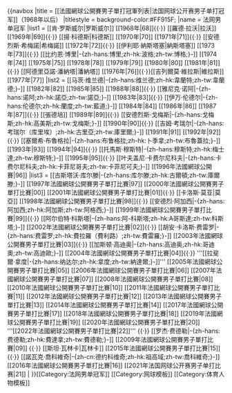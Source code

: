 {{navbox
|title = [[法國網球公開賽男子單打冠軍列表|法国网球公开赛男子单打冠军]]（1968年以后）
|titlestyle = background-color:#FF915F;
|name  = 法网男单冠军
|list1 = [[肯·罗斯威尔|罗斯威尔]] [[1968年|68]]{{·}} [[羅德·拉沃|拉沃]] [[1969年|69]]{{·}} [[揚·科德斯|科德斯]] [[1970年|70]] [[1971年|71]]{{·}} [[安德烈斯·希梅諾|希梅諾]] [[1972年|72]]{{·}} [[伊利耶·納斯塔塞|納斯塔塞]] [[1973年|73]]{{·}} [[比约恩·博里|-{zh-hans:博里;zh-hk:波格;zh-tw:博格;}-]] [[1974年|74]] [[1975年|75]] [[1978年|78]] [[1979年|79]] [[1980年|80]] [[1981年|81]]{{·}} [[阿德里亞諾·潘納塔|潘納塔]] [[1976年|76]]{{·}}[[吉列爾莫·維拉斯|維拉斯]] [[1977年|77]]
|list2 = [[马茨·维兰德|-{zh-hans:维兰德;zh-hk:韋蘭特;zh-tw:韋蘭德;}-]] [[1982年|82]] [[1985年|85]] [[1988年|88]]{{·}} [[雅尼克·诺阿|-{zh-hans:诺阿;zh-hk:諾亞;zh-tw:諾亞;}-]] [[1983年|83]]{{·}} [[伊万·伦德尔|-{zh-hans:伦德尔;zh-hk:蘭度;zh-tw:藍道;}-]] [[1984年|84]] [[1986年|86]] [[1987年|87]]{{·}} [[張德培]] [[1989年|89]]{{·}} [[安德烈斯·戈梅斯|-{zh-hans:戈梅斯;zh-hk:高美斯;zh-tw:戈梅斯;}-]] [[1990年|90]]{{·}} [[吉姆·考瑞尔|-{zh-hans:考瑞尔（库里埃）;zh-hk:古里亞;zh-tw:庫里爾;}-]] [[1991年|91]] [[1992年|92]]{{·}} [[塞爾希·布魯格拉|-{zh-hans:布鲁格拉;zh-hk:卜季拿;zh-tw:布魯蓋拉;}-]] [[1993年|93]] [[1994年|94]]{{·}} [[托馬斯·穆斯特|-{zh-hans:穆斯特;zh-hk:梅士達;zh-tw:穆斯特;}-]] [[1995年|95]]{{·}} [[叶夫盖尼·卡费尔尼科夫|-{zh-hans:卡费尔尼科夫;zh-hk:卡菲尼哥夫;zh-tw:卡菲尼可夫;}-]] [[1996年法國網球公開賽|96]]
|list3 = [[古斯塔沃·库尔滕|-{zh-hans:库尔滕;zh-hk:古爾頓;zh-tw:庫爾滕;}-]] [[1997年法國網球公開賽男子單打比賽|97]] [[2000年法國網球公開賽男子單打比賽|00]] [[2001年法國網球公開賽男子單打比賽|01]]{{·}} [[卡洛斯·莫亚|莫亞]] [[1998年法國網球公開賽男子單打比賽|98]]{{·}} [[安德烈·阿加西|-{zh-hans:阿加西;zh-hk:阿加斯;zh-tw:阿格西;}-]] [[1999年法國網球公開賽男子單打比賽|99]]{{·}} [[阿尔伯特·科斯塔|-{zh-hans:阿-科斯塔;zh-hk:A哥斯達;zh-tw:科斯塔;}-]] [[2002年法國網球公開賽男子單打比賽|02]]{{·}} [[胡安·卡洛斯·费雷罗|-{zh-hans:费雷罗;zh-hk:費拉羅（費利路）;zh-tw:費雷羅;}-]] [[2003年法國網球公開賽男子單打比賽|03]]{{·}} [[加斯顿·高迪奥|-{zh-hans:高迪奥;zh-hk:哥迪奧;zh-tw:高迪歐;}-]] [[2004年法國網球公開賽男子單打比賽|04]]{{·}} '''[[拉斐爾·拿度|-{zh-hans:纳达尔;zh-hk:拿度;zh-tw:納達爾;}-]]''' [[2005年法國網球公開賽男子單打比賽|05]] [[2006年法國網球公開賽男子單打比賽|06]] [[2007年法國網球公開賽男子單打比賽|07]] [[2008年法國網球公開賽男子單打比賽|08]] [[2010年法國網球公開賽男子單打比賽|10]] [[2011年法國網球公開賽男子單打比賽|11]] [[2012年法國網球公開賽男子單打比賽|12]] [[2013年法國網球公開賽男子單打比賽|13]] [[2014年法國網球公開賽男子單打比賽|14]] [[2017年法國網球公開賽男子單打比賽|17]] [[2018年法國網球公開賽男子單打比賽|18]] [[2019年法國網球公開賽男子單打比賽|19]] [[2020年法國網球公開賽男子單打比賽|20]] '''[[2022年法國網球公開賽男子單打比賽|22]]''' {{·}} [[罗杰·费德勒|-{zh-hans:费德勒;zh-hk:費達拿;zh-tw:費德勒;}-]] [[2009年法國網球公開賽男子單打比賽|09]] {{·}} [[斯坦·瓦林卡|瓦林卡]] [[2015年法國網球公開賽男子單打比賽|15]] {{·}} [[諾瓦克·喬科維奇|-{zh-cn:德约科维奇;zh-hk:祖高域;zh-tw:喬科維奇;}-]] [[2016年法國網球公開賽男子單打比賽|16]] [[2021年法国网球公开赛男子单打比赛|21]] |
}}[[Category:法网男单冠军]]<noinclude>
[[Category:网球模板]]
[[Category:体育人物模板]]
</noinclude>